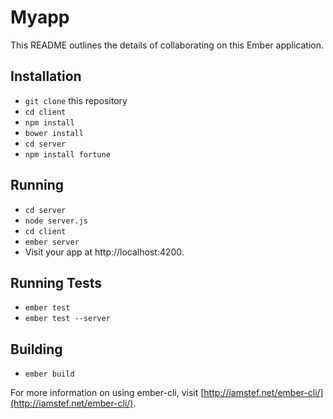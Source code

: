 # Myapp

This README outlines the details of collaborating on this Ember application.

## Installation

* `git clone` this repository
* `cd client`
* `npm install`
* `bower install`
* `cd server`
* `npm install fortune`

## Running
* `cd server`
* `node server.js`
* `cd client`
* `ember server`
* Visit your app at http://localhost:4200.

## Running Tests

* `ember test`
* `ember test --server`

## Building

* `ember build`

For more information on using ember-cli, visit [http://iamstef.net/ember-cli/](http://iamstef.net/ember-cli/).
